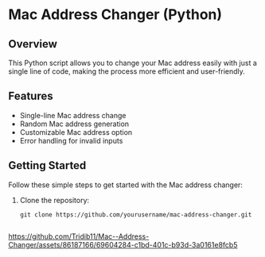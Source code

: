 # Mac Address Changer (Python)

## Overview

This Python script allows you to change your Mac address easily with just a single line of code, making the process more efficient and user-friendly.

## Features

- Single-line Mac address change
- Random Mac address generation
- Customizable Mac address option
- Error handling for invalid inputs

## Getting Started

Follow these simple steps to get started with the Mac address changer:

1. Clone the repository:
   ```shell
   git clone https://github.com/yourusername/mac-address-changer.git


https://github.com/Tridib11/Mac--Address-Changer/assets/86187166/69604284-c1bd-401c-b93d-3a0161e8fcb5

